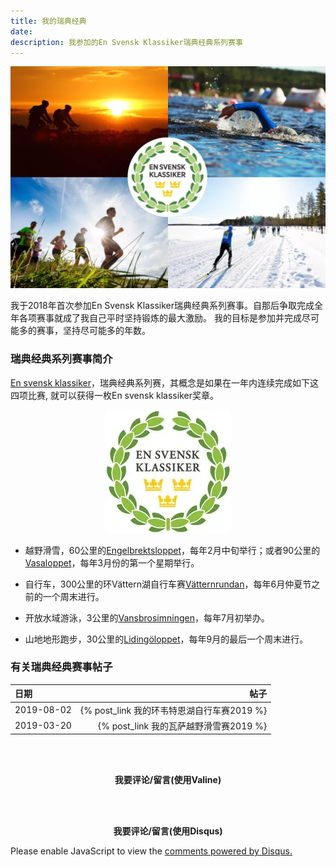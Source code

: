 ```yaml
---
title: 我的瑞典经典
date: 
description: 我参加的En Svensk Klassiker瑞典经典系列赛事
---
```


<p align="center">
  <img src="/images/我的瓦萨越野滑雪赛2019/6.EnSven.2.webp" >
</p>

我于2018年首次参加En Svensk Klassiker瑞典经典系列赛事。自那后争取完成全年各项赛事就成了我自己平时坚持锻炼的最大激励。
我的目标是参加并完成尽可能多的赛事，坚持尽可能多的年数。

### 瑞典经典系列赛事简介

[En svensk klassiker](https://ensvenskklassiker.se/)，瑞典经典系列赛，其概念是如果在一年内连续完成如下这四项比赛, 就可以获得一枚En svensk klassiker奖章。

<p align="center">
  <img src="/images/我的瓦萨越野滑雪赛2019/5.EnSven.webp" >
</p>

* 越野滑雪，60公里的[Engelbrektsloppet](https://www.engelbrektsloppet.se/)，每年2月中旬举行；或者90公里的[Vasaloppet](https://www.vasaloppet.se/)，每年3月份的第一个星期举行。

* 自行车，300公里的环Vättern湖自行车赛[Vätternrundan](https://vatternrundan.se/sv/)，每年6月仲夏节之前的一个周末进行。

* 开放水域游泳，3公里的[Vansbrosimningen](http://vansbrosimningen.se/)，每年7月初举办。

* 山地地形跑步，30公里的[Lidingöloppet](https://lidingoloppet.se/)，每年9月的最后一个周末进行。

### 有关瑞典经典赛事帖子
| 日期 | 帖子 |
| :------ | ------: |
| 2019-08-02 | {% post_link 我的环韦特恩湖自行车赛2019 %} |
| 2019-03-20 | {% post_link 我的瓦萨越野滑雪赛2019 %} |

<br/><br/>

**<center>我要评论/留言(使用Valine)</center>**
<script src='//unpkg.com/valine/dist/Valine.min.js'></script>
<div id="vcomments"></div>
<script>
    new Valine({
        el: '#vcomments',
        appId: 'grU7XIKPtRS7nTbfXw8AA5fF-gzGzoHsz',
        appKey: 'bTUquNUVAFQq4eRqG4aRMdb4'
    })
</script>

<br/><br/>
**<center>我要评论/留言(使用Disqus)</center>**
<div id="disqus_thread"></div>
<script>
    /**
    *  RECOMMENDED CONFIGURATION VARIABLES: EDIT AND UNCOMMENT THE SECTION BELOW TO INSERT DYNAMIC VALUES FROM YOUR PLATFORM OR CMS.
    *  LEARN WHY DEFINING THESE VARIABLES IS IMPORTANT: https://disqus.com/admin/universalcode/#configuration-variables    */
	var disqus_config = function () {
		this.page.url = 'https://zhouhaijun.com/我的瑞典经典';  // Replace PAGE_URL with your page's canonical URL variable
		this.page.identifier = '/我的瑞典经典'; // Replace PAGE_IDENTIFIER with your page's unique identifier variable
    };
	
    (function() { // DON'T EDIT BELOW THIS LINE
    var d = document, s = d.createElement('script');
    s.src = 'https://zhouhaijun-com.disqus.com/embed.js';
    s.setAttribute('data-timestamp', +new Date());
    (d.head || d.body).appendChild(s);
    })();
</script>
<noscript>Please enable JavaScript to view the <a href="https://disqus.com/?ref_noscript">comments powered by Disqus.</a></noscript>
